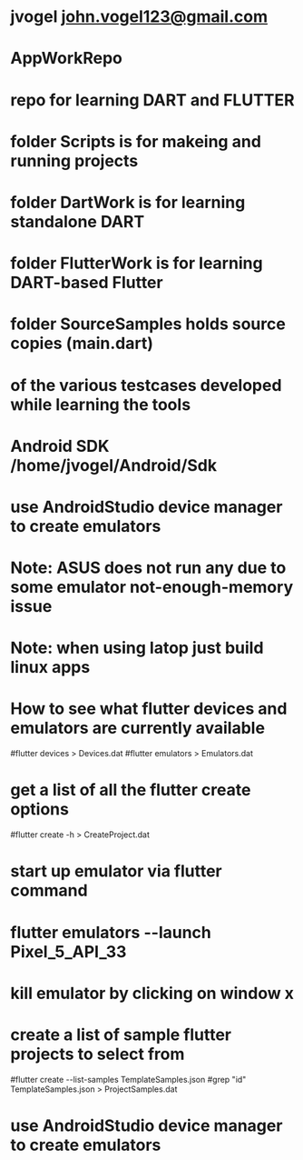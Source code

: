 # jvogel john.vogel123@gmail.com

# AppWorkRepo
# repo for learning DART and FLUTTER

# folder Scripts is for makeing and running projects
# folder DartWork is for learning standalone DART
# folder FlutterWork is for learning DART-based Flutter
# folder SourceSamples holds source copies (main.dart)

# of the various testcases developed while learning the tools

# Android SDK /home/jvogel/Android/Sdk
# use AndroidStudio device manager to create emulators
# Note: ASUS does not run any due to some emulator not-enough-memory issue
# Note: when using latop just build linux apps

# How to see what flutter devices and emulators are currently available
#flutter devices > Devices.dat
#flutter emulators > Emulators.dat

# get a list of all the flutter create options
#flutter create -h > CreateProject.dat

# start up emulator via flutter command
# flutter emulators --launch Pixel_5_API_33
# kill emulator by clicking on window x

# create a list of sample flutter projects to select from
#flutter create --list-samples TemplateSamples.json
#grep \"id\" TemplateSamples.json > ProjectSamples.dat
# use AndroidStudio device manager to create emulators
